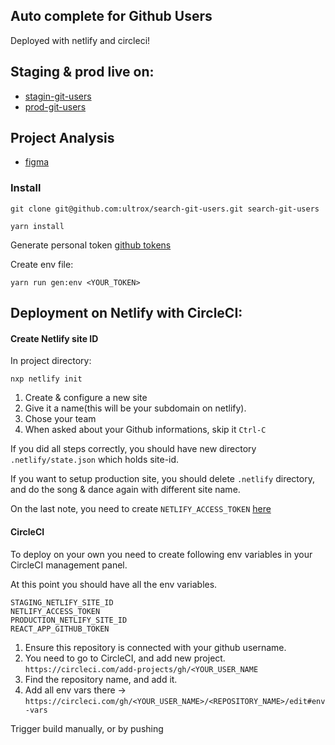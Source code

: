 ## Auto complete for Github Users

Deployed with netlify and circleci!


## Staging & prod live on:

- [stagin-git-users](https://staging-git-users.netlify.com/)
- [prod-git-users](https://prod-git-users.netlify.com/)


## Project Analysis

- [figma](https://www.figma.com/file/SMrX6UR3bCZi0OBHNc2AFK/search-git-users?node-id=0%3A1) 

### Install


`git clone git@github.com:ultrox/search-git-users.git search-git-users`

`yarn install`

Generate personal token [github tokens](https://github.com/settings/tokens`)

Create env file:

`yarn run gen:env <YOUR_TOKEN>`

## Deployment on Netlify with CircleCI:


#### Create Netlify site ID

In project directory:

`nxp netlify init`

1. Create & configure a new site
2. Give it a name(this will be your subdomain on netlify). 
3. Chose your team
4. When asked about your Github informations, skip it `Ctrl-C`

If you did all steps correctly, you should have new directory 
`.netlify/state.json` which holds site-id.

If you want to setup production site, you should delete `.netlify` directory,
and do the song & dance again with different site name.

On the last note, you need to create `NETLIFY_ACCESS_TOKEN` [here](https://app.netlify.com/user/applications/personal)


#### CircleCI

To deploy on your own you need to create following env variables in your
CircleCI management panel.


At this point you should have all the env variables.

```
STAGING_NETLIFY_SITE_ID 
NETLIFY_ACCESS_TOKEN
PRODUCTION_NETLIFY_SITE_ID
REACT_APP_GITHUB_TOKEN
```
1. Ensure this repository is connected with your github username.
2. You need to go to CircleCI, and add new project.
`https://circleci.com/add-projects/gh/<YOUR_USER_NAME`
3. Find the repository name, and add it.
4. Add all env vars there → `https://circleci.com/gh/<YOUR_USER_NAME>/<REPOSITORY_NAME>/edit#env-vars`

Trigger build manually, or by pushing
